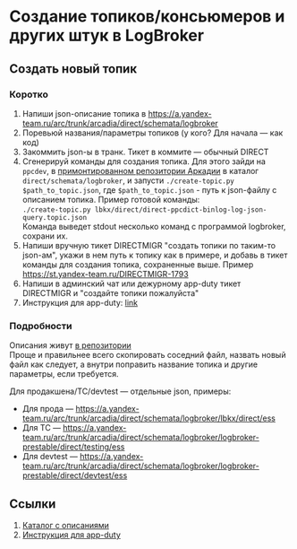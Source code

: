 # Создание топиков/консьюмеров и других штук в LogBroker 

## Создать новый топик

### Коротко

1. Напиши json-описание топика в https://a.yandex-team.ru/arc/trunk/arcadia/direct/schemata/logbroker  
1. Поревьюй названия/параметры топиков (у кого? Для начала — как код)
1. Закоммить json-ы в транк. Тикет в коммите — обычный DIRECT
1. Сгенерируй команды для создания топика. Для этого зайди на `ppcdev`, в [примонтированном репозитории Аркадии](https://docs.yandex-team.ru/devtools/intro/quick-start-guide#mount) в каталог `direct/schemata/logbroker`, и запусти  ```./create-topic.py $path_to_topic.json```, где `$path_to_topic.json` - путь к json-файлу с описанием топика. Пример готовой команды:  
```./create-topic.py lbkx/direct/direct-ppcdict-binlog-log-json-query.topic.json```  
Команда выведет stdout несколько команд с программой logbroker, сохрани их.
1. Напиши вручную тикет DIRECTMIGR "создать топики по таким-то json-ам", укажи в нем путь к топику как в примере, и добавь в тикет команды для создания топика, сохраненные выше. Пример <https://st.yandex-team.ru/DIRECTMIGR-1793>
1. Напиши в админский чат или дежурному app-duty тикет DIRECTMIGR и "создайте топики пожалуйста"
1. Инструкция для app-duty: [link](../jeri/lb-create-objects.md)

### Подробности

Описания живут [в репозитории](https://a.yandex-team.ru/arc/trunk/arcadia/direct/schemata/logbroker)  
Проще и правильнее всего скопировать соседний файл, назвать новый файл как следует, а внутри поправить название топика и другие параметры, если требуется.  

Для продакшена/ТС/devtest — отдельные json, примеры:  
- Для прода — <https://a.yandex-team.ru/arc/trunk/arcadia/direct/schemata/logbroker/lbkx/direct/ess>  
- Для ТС — <https://a.yandex-team.ru/arc/trunk/arcadia/direct/schemata/logbroker/logbroker-prestable/direct/testing/ess>  
- Для devtest — <https://a.yandex-team.ru/arc/trunk/arcadia/direct/schemata/logbroker/logbroker-prestable/direct/devtest/ess>

## Ссылки

1. [Каталог с описаниями](https://a.yandex-team.ru/arc/trunk/arcadia/direct/schemata/logbroker)
1. [Инструкция для app-duty](../jeri/lb-create-objects.md)
